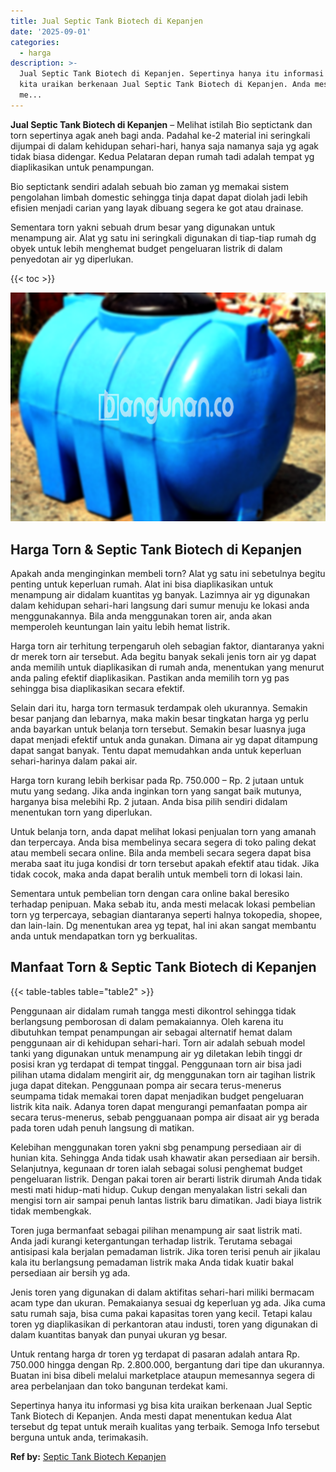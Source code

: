 ```yaml
---
title: Jual Septic Tank Biotech di Kepanjen
date: '2025-09-01'
categories:
  - harga
description: >-
  Jual Septic Tank Biotech di Kepanjen. Sepertinya hanya itu informasi yg bisa
  kita uraikan berkenaan Jual Septic Tank Biotech di Kepanjen. Anda mesti dapat
  me...
---
```


**Jual Septic Tank Biotech di Kepanjen** – Melihat istilah Bio septictank dan torn sepertinya agak aneh bagi anda. Padahal ke-2 material ini seringkali dijumpai di dalam kehidupan sehari-hari, hanya saja namanya saja yg agak tidak biasa didengar. Kedua Pelataran depan rumah tadi adalah tempat yg diaplikasikan untuk penampungan.

Bio septictank sendiri adalah sebuah bio zaman yg memakai sistem pengolahan limbah domestic sehingga tinja dapat dapat diolah jadi lebih efisien menjadi carian yang layak dibuang segera ke got atau drainase.

Sementara torn yakni sebuah drum besar yang digunakan untuk menampung air. Alat yg satu ini seringkali digunakan di tiap-tiap rumah dg obyek untuk lebih menghemat budget pengeluaran listrik di dalam penyedotan air yg diperlukan.

{{< toc >}}

![Jual Septic Tank Biotech di Kepanjen](/images/jual-bio-septictank-03.png)

## Harga Torn & Septic Tank Biotech di Kepanjen

Apakah anda menginginkan membeli torn? Alat yg satu ini sebetulnya begitu penting untuk keperluan rumah. Alat ini bisa diaplikasikan untuk menampung air didalam kuantitas yg banyak. Lazimnya air yg digunakan dalam kehidupan sehari-hari langsung dari sumur menuju ke lokasi anda menggunakannya. Bila anda menggunakan toren air, anda akan memperoleh keuntungan lain yaitu lebih hemat listrik.

Harga torn air terhitung terpengaruh oleh sebagian faktor, diantaranya yakni dr merek torn air tersebut. Ada begitu banyak sekali jenis torn air yg dapat anda memilih untuk diaplikasikan di rumah anda, menentukan yang menurut anda paling efektif diaplikasikan. Pastikan anda memilih torn yg pas sehingga bisa diaplikasikan secara efektif.

Selain dari itu, harga torn termasuk terdampak oleh ukurannya. Semakin besar panjang dan lebarnya, maka makin besar tingkatan harga yg perlu anda bayarkan untuk belanja torn tersebut. Semakin besar luasnya juga dapat menjadi efektif untuk anda gunakan. Dimana air yg dapat ditampung dapat sangat banyak. Tentu dapat memudahkan anda untuk keperluan sehari-harinya dalam pakai air.

Harga torn kurang lebih berkisar pada Rp. 750.000 – Rp. 2 jutaan untuk mutu yang sedang. Jika anda inginkan torn yang sangat baik mutunya, harganya bisa melebihi Rp. 2 jutaan. Anda bisa pilih sendiri didalam menentukan torn yang diperlukan.

Untuk belanja torn, anda dapat melihat lokasi penjualan torn yang amanah dan terpercaya. Anda bisa membelinya secara segera di toko paling dekat atau membeli secara online. Bila anda membeli secara segera dapat bisa meraba saat itu juga kondisi dr torn tersebut apakah efektif atau tidak. Jika tidak cocok, maka anda dapat beralih untuk membeli torn di lokasi lain.

Sementara untuk pembelian torn dengan cara online bakal beresiko terhadap penipuan. Maka sebab itu, anda mesti melacak lokasi pembelian torn yg terpercaya, sebagian diantaranya seperti halnya tokopedia, shopee, dan lain-lain. Dg menentukan area yg tepat, hal ini akan sangat membantu anda untuk mendapatkan torn yg berkualitas.

## Manfaat Torn & Septic Tank Biotech di Kepanjen

{{< table-tables table="table2" >}}

Penggunaan air didalam rumah tangga mesti dikontrol sehingga tidak berlangsung pemborosan di dalam pemakaiannya. Oleh karena itu dibutuhkan tempat penampungan air sebagai alternatif hemat dalam penggunaan air di kehidupan sehari-hari. Torn air adalah sebuah model tanki yang digunakan untuk menampung air yg diletakan lebih tinggi dr posisi kran yg terdapat di tempat tinggal. Penggunaan torn air bisa jadi pilihan utama didalam mengirit air, dg menggunakan torn air tagihan listrik juga dapat ditekan. Penggunaan pompa air secara terus-menerus seumpama tidak memakai toren dapat menjadikan budget pengeluaran listrik kita naik. Adanya toren dapat mengurangi pemanfaatan pompa air secara terus-menerus, sebab pengguanaan pompa air disaat air yg berada pada toren udah penuh langsung di matikan.

Kelebihan menggunakan toren yakni sbg penampung persediaan air di hunian kita. Sehingga Anda tidak usah khawatir akan persediaan air bersih. Selanjutnya, kegunaan dr toren ialah sebagai solusi penghemat budget pengeluaran listrik. Dengan pakai toren air berarti listrik dirumah Anda tidak mesti mati hidup-mati hidup. Cukup dengan menyalakan listri sekali dan mengisi torn air sampai penuh lantas listrik baru dimatikan. Jadi biaya listrik tidak membengkak.

Toren juga bermanfaat sebagai pilihan menampung air saat listrik mati. Anda jadi kurangi ketergantungan terhadap listrik. Terutama sebagai antisipasi kala berjalan pemadaman listrik. Jika toren terisi penuh air jikalau kala itu berlangsung pemadaman listrik maka Anda tidak kuatir bakal persediaan air bersih yg ada.

Jenis toren yang digunakan di dalam aktifitas sehari-hari miliki bermacam acam type dan ukuran. Pemakaianya sesuai dg keperluan yg ada. Jika cuma satu rumah saja, bisa cuma pakai kapasitas toren yang kecil. Tetapi kalau toren yg diaplikasikan di perkantoran atau industi, toren yang digunakan di dalam kuantitas banyak dan punyai ukuran yg besar.

Untuk rentang harga dr toren yg terdapat di pasaran adalah antara Rp. 750.000 hingga dengan Rp. 2.800.000, bergantung dari tipe dan ukurannya. Buatan ini bisa dibeli melalui marketplace ataupun memesannya segera di area perbelanjaan dan toko bangunan terdekat kami.

Sepertinya hanya itu informasi yg bisa kita uraikan berkenaan Jual Septic Tank Biotech di Kepanjen. Anda mesti dapat menentukan kedua Alat tersebut dg tepat untuk meraih kualitas yang terbaik. Semoga Info tersebut berguna untuk anda, terimakasih.

**Ref by:** [Septic Tank Biotech Kepanjen](https://id.wikipedia.org/wiki/Septic)
